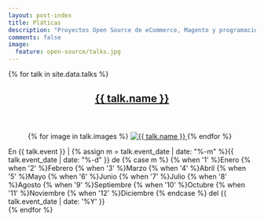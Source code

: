 ```yaml
---
layout: post-index
title: Pláticas
description: "Proyectos Open Source de eCommerce, Magento y programación en general."
comments: false
image:
  feature: open-source/talks.jpg
---
```


{% for talk in site.data.talks %}
<article class="hentry">
  <header>
    <h1 class="entry-title">
      <a href="#" class="permalink" rel="bookmark" title="{{ talk.name }}"><i class="fa fa-bookmark"></i></a>
      <a href="{{ talk.url }}" target="_blank" >{{ talk.name }}</a>
    </h1>
  </header>

  <figure class="half">
    {% for image in talk.images %}
    <a href="{{ site.url }}/images/talks/{{ image }}">
      <img src="{{ site.url }}/images/talks/{{ image }}" alt="{{ talk.name }}">
    </a>
    {% endfor %}
  </figure>

  <div class="entry-content">
    <footer class="entry-meta">
      <span>En {{ talk.event }} | <span class="entry-date date updated">{% assign m = talk.event_date | date: "%-m" %}{{ talk.event_date | date: "%-d" }} de {% case m %} {% when '1' %}Enero {% when '2' %}Febrero {% when '3' %}Marzo {% when '4' %}Abril {% when '5' %}Mayo {% when '6' %}Junio {% when '7' %}Julio {% when '8' %}Agosto {% when '9' %}Septiembre {% when '10' %}Octubre {% when '11' %}Noviembre {% when '12' %}Diciembre {% endcase %} del {{ talk.event_date | date: '%Y' }}</span></span>
    </footer>
  </div>
</article>
{% endfor %}